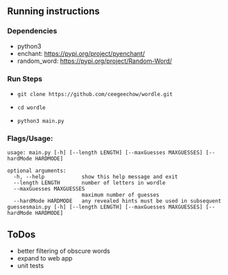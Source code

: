 ## **Running instructions**

### Dependencies
- python3
- enchant: https://pypi.org/project/pyenchant/
- random_word: https://pypi.org/project/Random-Word/

### Run Steps

- `git clone https://github.com/ceegeechow/wordle.git`

- `cd wordle`

- `python3 main.py`

### Flags/Usage: 

```
usage: main.py [-h] [--length LENGTH] [--maxGuesses MAXGUESSES] [--hardMode HARDMODE]

optional arguments:
  -h, --help            show this help message and exit
  --length LENGTH       number of letters in wordle
  --maxGuesses MAXGUESSES
                        maximum number of guesses
  --hardMode HARDMODE   any revealed hints must be used in subsequent guessesmain.py [-h] [--length LENGTH] [--maxGuesses MAXGUESSES] [--hardMode HARDMODE]
  ```

## **ToDos**
- better filtering of obscure words
- expand to web app
- unit tests
